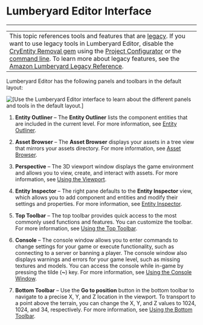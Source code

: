 # Lumberyard Editor Interface<a name="lumberyard-editor-interface"></a>


****  

|  | 
| --- |
| This topic references tools and features that are [legacy](https://docs.aws.amazon.com/lumberyard/latest/userguide/ly-glos-chap.html#legacy)\. If you want to use legacy tools in Lumberyard Editor, disable the [CryEntity Removal gem](https://docs.aws.amazon.com/lumberyard/latest/userguide/gems-system-cryentity-removal-gem.html) using the [Project Configurator](https://docs.aws.amazon.com/lumberyard/latest/userguide/configurator-intro.html) or the [command line](https://docs.aws.amazon.com/lumberyard/latest/userguide/lmbr-exe.html)\. To learn more about legacy features, see the [Amazon Lumberyard Legacy Reference](https://docs.aws.amazon.com/lumberyard/latest/legacyreference/)\. | 

Lumberyard Editor has the following panels and toolbars in the default layout:

![\[Use the Lumberyard Editor interface to learn about the different panels and tools in the default layout.\]](http://docs.aws.amazon.com/lumberyard/latest/userguide/images/lumberyard-editor-overall.png)

1. **Entity Outliner** – The **Entity Outliner** lists the component entities that are included in the current level\. For more information, see [Entity Outliner](component-entity-outliner.md)\.

1. **Asset Browser** – The **Asset Browser** displays your assets in a tree view that mirrors your assets directory\. For more information, see [Asset Browser](asset-browser-intro.md)\.

1. **Perspective** – The 3D viewport window displays the game environment and allows you to view, create, and interact with assets\. For more information, see [Using the Viewport](lumberyard-editor-viewport.md)\.

1. **Entity Inspector** – The right pane defaults to the **Entity Inspector** view, which allows you to add component and entities and modify their settings and properties\. For more information, see [Entity Inspector](component-entity-inspector.md)\.

1. **Top Toolbar** – The top toolbar provides quick access to the most commonly used functions and features\. You can customize the toolbar\. For more information, see [Using the Top Toolbar](lumberyard-editor-toolbars.md)\.

1. **Console** – The console window allows you to enter commands to change settings for your game or execute functionality, such as connecting to a server or banning a player\. The console window also displays warnings and errors for your game level, such as missing textures and models\. You can access the console while in\-game by pressing the tilde \(**\~**\) key\. For more information, see [Using the Console Window](console-intro.md)\.

1. **Bottom Toolbar** – Use the **Go to position** button in the bottom toolbar to navigate to a precise X, Y, and Z location in the viewport\. To transport to a point above the terrain, you can change the X, Y, and Z values to 1024, 1024, and 34, respectively\. For more information, see [Using the Bottom Toolbar](lumberyard-editor-toolbar-bottom.md)\.